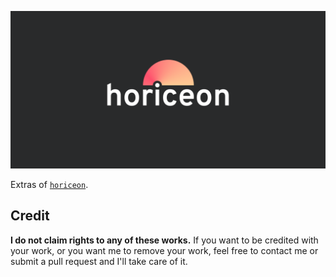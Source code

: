 ![Horiceon](https://raw.githubusercontent.com/shiftgeist/horiceon/main/.github/horiceon.png)

Extras of [`horiceon`](https://github.com/shiftgeist/horiceon).

## Credit

**I do not claim rights to any of these works.** If you want to be credited with your work, or you want me to remove your work, feel free to contact me or submit a pull request and I'll take care of it.
